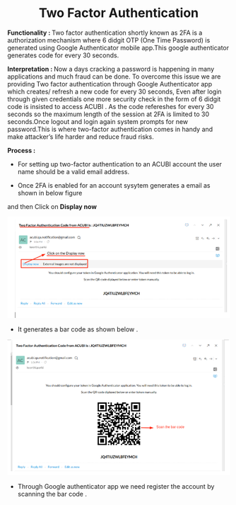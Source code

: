<h1><center>Two Factor Authentication</center> </h1>

  

<b> Functionality :  </b> Two factor authentication shortly known as 2FA is a authorization mechanism where 6 didgit OTP (One Time Password) is generated using Google Authenticator mobile app.This google authenticator generates code for every 30 seconds.

  

<b> Interpretation :  </b> Now a days cracking a password is happening in many applications and much fraud can be done. To overcome this issue we are providing Two factor authentication through Google Authenticator app which creates/ refresh a new code for every 30 seconds, Even after login through given credentials one more security check in the form of 6 didgit code is insisted to access ACUBI . As the code refereshes for every 30 seconds so the maximum length of the session at 2FA is limited to 30 seconds.Once logout and login again system prompts for new password.This is where two-factor authentication comes in handy and make attacker’s life harder and reduce fraud risks.

  

<b> Process :  </b>

  

-   For setting up two-factor authentication to an ACUBI account the user name should be a valid email address.
    

-   Once 2FA is enabled for an account sysytem generates a email as shown in below figure
    

and then Click on <b> Display now </b> 

![enter image description here](https://github.com/surifirstpin/AcuBI_Technical_Documents/blob/master/images/2FA%201.png?raw=true)


-   It generates a bar code as shown below .

![enter image description here](https://github.com/surifirstpin/AcuBI_Technical_Documents/blob/master/images/2FA%202.png?raw=true)


-   Through Google authenticator app we need register the account by scanning the bar code .


<!--stackedit_data:
eyJoaXN0b3J5IjpbLTQ0MDAwNDAxLC01NjI0NTUyOTBdfQ==
-->